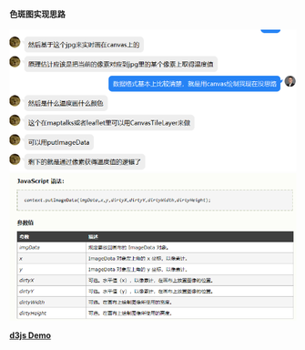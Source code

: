 #### 色斑图实现思路
![putImageData](imgs/note1-1.png)
![putimagedata](imgs/putimagedata.png)

**[d3js Demo](https://bl.ocks.org/mbostock)**

